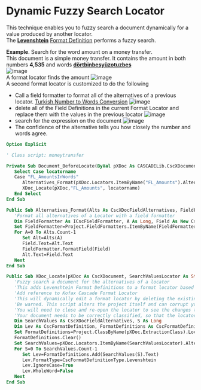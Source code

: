 # Dynamic Fuzzy Search Locator
This technique enables you to fuzzy search a document dynamically for a value produced by another locator.  
The [**Levenshtein**](https://en.wikipedia.org/wiki/Levenshtein_distance) [Format Definition](https://docshield.kofax.com/KTT/en_US/6.3.0-v15o2fs281/help/PB/ProjectBuilder/450_Extraction/FormatLocator/c_LevenshteinFormatDefinitions.html#id_c_LevenshteinFormatDefinitions) performs a fuzzy search.

**Example**. Search for the word amount on a money transfer.  
This document is a simple money transfer. It contains the amount in both numbers **4,535** and words [**dörtbinbeşyüzotuzbeş**](https://translate.google.com/?hl=en&sl=auto&tl=en&text=d%C3%B6rtbinbe%C5%9Fy%C3%BCz%20otuzbe%C5%9F&op=translate)  
![image](https://user-images.githubusercontent.com/47416964/112975242-b29ed980-9153-11eb-972e-f974ba578250.png)  
A format locator finds the amount
![image](https://user-images.githubusercontent.com/47416964/112975332-c9ddc700-9153-11eb-9d5b-ba5e32121d37.png)  
A second format locator is customized to do the following
* Call a field formatter to format all of the alternatives of a previous locator.  [Turkish Number to Words Conversion](TurkishNumbers.md)
![image](https://user-images.githubusercontent.com/47416964/112975497-05789100-9154-11eb-929d-cb5f4a1855f7.png)    
* delete all of the Field Definitions in the current Format Locator and replace them with the values in the previous locator
![image](https://user-images.githubusercontent.com/47416964/112975612-28a34080-9154-11eb-9c30-07b7926ca261.png)  
* search for the expression on the document
![image](https://user-images.githubusercontent.com/47416964/112976076-b1ba7780-9154-11eb-9546-b04615fac95d.png)
* The confidence of the alternative tells you how closely the number and words agree.

```vb
Option Explicit

' Class script: moneytransfer

Private Sub Document_BeforeLocate(ByVal pXDoc As CASCADELib.CscXDocument, ByVal locatorname As String)
   Select Case locatorname
   Case "FL_AmountsInWords"
      Alternatives_Format(pXDoc.Locators.ItemByName("FL_Amounts").Alternatives,"TurkishNumbers")
      XDoc_Locate(pXDoc,"FL_Amounts", locatorname)
   End Select
End Sub

Public Sub Alternatives_Format(Alts As CscXDocFieldAlternatives, FieldFormatterName As String)
   'Format all alternatives of a Locator with a field formatter
   Dim FieldFormatter As ICscFieldFormatter, A As Long, Field As New CscXDocField, Alt As CscXDocFieldAlternative
   Set FieldFormatter=Project.FieldFormatters.ItemByName(FieldFormatterName)
   For A=0 To Alts.Count-1
      Set Alt=Alts(A)
      Field.Text=Alt.Text
      FieldFormatter.FormatField(Field)
      Alt.Text=Field.Text
   Next
End Sub

Public Sub XDoc_Locate(pXDoc As CscXDocument, SearchValuesLocator As String, LevenshteinLocatorName As String)
   'Fuzzy search a document for the alternatives of a locator
   'This adds Levenshtein Format Definitions to a format locator based on the alternatives to the SearchValuesLocator
   'Add reference to Kofax Cascade Format Locator
   'This will dynamically edit a format locator by deleting the existing format definitions and adding new ones
   'Be warned. This script alters the project itself and can corrupt your project. Make backups
   'You will need to close and re-open the locator to see the changes that it made
   'Your document needs to be correctly classified, so that the locator definition can be found
   Dim SearchValues As CscXDocFieldAlternatives, S As Long
   Dim Lev As CscFormatDefinition, FormatDefinitions As CscFormatDefinitions
   Set FormatDefinitions=Project.ClassByName(pXDoc.ExtractionClass).Locators.ItemByName(LevenshteinLocatorName).LocatorMethod.FormatDefinitions
   FormatDefinitions.Clear()
   Set SearchValues=pXDoc.Locators.ItemByName(SearchValuesLocator).Alternatives
   For S=0 To SearchValues.Count-1
      Set Lev=FormatDefinitions.Add(SearchValues(S).Text)
      Lev.FormatType=CscFormatDefinitionType.Levenshtein
      Lev.IgnoreCase=True
      Lev.WholeWord=False
   Next
End Sub
```
